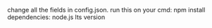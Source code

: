 change all the fields in config.json. 
run this on your cmd: 
npm install 
dependencies: 
node.js lts version

